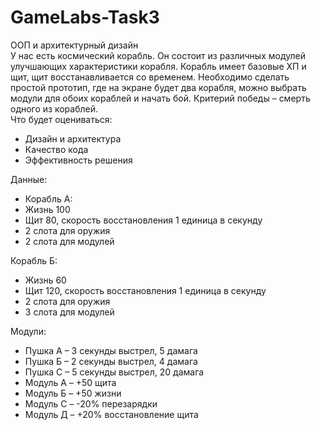 # GameLabs-Task3

ООП и архитектурный дизайн  
У нас есть космический корабль. Он состоит из различных модулей улучшающих характеристики корабля. Корабль имеет базовые ХП и щит, щит восстанавливается со временем. Необходимо сделать простой прототип, где на экране будет два корабля, можно выбрать модули для обоих кораблей и начать бой. Критерий победы – смерть одного из кораблей.  
Что будет оцениваться:  
- Дизайн и архитектура  
- Качество кода  
- Эффективность решения  

Данные:  
- Корабль А:  
- Жизнь 100  
- Щит 80, скорость восстановления 1 единица в секунду  
- 2 слота для оружия  
- 2 слота для модулей  

Корабль Б:  
- Жизнь 60  
- Щит 120, скорость восстановления 1 единица в секунду  
- 2 слота для оружия  
- 3 слота для модулей  

Модули:  
- Пушка А – 3 секунды выстрел, 5 дамага  
- Пушка Б – 2 секунды выстрел, 4 дамага  
- Пушка С – 5 секунды выстрел, 20 дамага  
- Модуль А – +50 щита  
- Модуль Б – +50 жизни  
- Модуль С – -20% перезарядки  
- Модуль Д – +20% восстановление щита  
